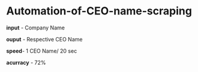# Automation-of-CEO-name-scraping

 **input** - Company Name
 
**ouput** - Respective CEO Name
 
 **speed**- 1 CEO Name/ 20 sec
 
**acurracy** - 72%
